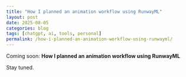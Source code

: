 ```yaml
---
title: "How I planned an animation workflow using RunwayML"
layout: post
date: 2025-08-05
categories: blog
tags: [chatgpt, ai, tools, personal]
permalink: /how-i-planned-an-animation-workflow-using-runwayml/
---
```


Coming soon: **How I planned an animation workflow using RunwayML**

Stay tuned.
